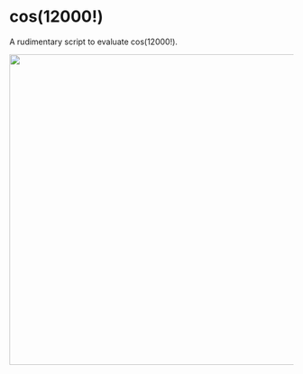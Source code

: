 # cos(12000!)

A rudimentary script to evaluate cos(12000!).

<img width="550" src="https://github.com/elgar328/matlab-code-examples/assets/93251045/52299dcf-907d-49e8-96f1-31f5bb2c5eeb">

